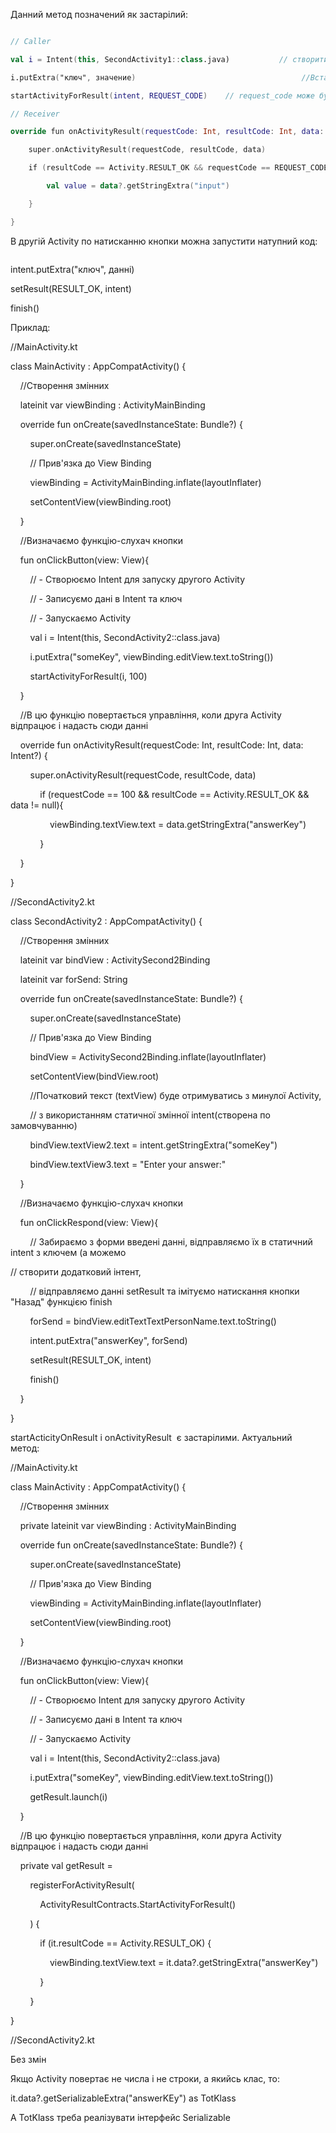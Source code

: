 Данний метод позначений як застарілий:
```kotlin

// Caller  

val i = Intent(this, SecondActivity1::class.java)           // створити посилання Інт 

i.putExtra("ключ", значение)                                     //Вставити в інтент данні які необхідно передати в наступне Activity 

startActivityForResult(intent, REQUEST_CODE)    // request_code може бути будь яким числом, це ІD  

// Receiver  

override fun onActivityResult(requestCode: Int, resultCode: Int, data: Intent?) { 

    super.onActivityResult(requestCode, resultCode, data) 

    if (resultCode == Activity.RESULT_OK && requestCode == REQUEST_CODE) { 

        val value = data?.getStringExtra("input") 

    } 

} 

```



В другій Activity по натисканню кнопки можна запустити натупний код: 

```kotlin
```

intent.putExtra("ключ", данні) 

setResult(RESULT_OK, intent) 

finish() 

Приклад: 

//MainActivity.kt 

class MainActivity : AppCompatActivity() { 

    //Створення змінних 

    lateinit var viewBinding : ActivityMainBinding 

    override fun onCreate(savedInstanceState: Bundle?) { 

        super.onCreate(savedInstanceState) 

        // Прив'язка до View Binding 

        viewBinding = ActivityMainBinding.inflate(layoutInflater) 

        setContentView(viewBinding.root) 

    } 

    //Визначаємо функцію-слухач кнопки 

    fun onClickButton(view: View){ 

        // - Створюємо Intent для запуску другого Activity 

        // - Записуємо дані в Intent та ключ 

        // - Запускаємо Activity 

        val i = Intent(this, SecondActivity2::class.java) 

        i.putExtra("someKey", viewBinding.editView.text.toString()) 

        startActivityForResult(i, 100) 

    } 

    //В цю функцію повертається управління, коли друга Activity відпрацює і надасть сюди данні 

    override fun onActivityResult(requestCode: Int, resultCode: Int, data: Intent?) { 

        super.onActivityResult(requestCode, resultCode, data) 

            if (requestCode == 100 && resultCode == Activity.RESULT_OK && data != null){ 

                viewBinding.textView.text = data.getStringExtra("answerKey") 

            } 

    } 

} 

//SecondActivity2.kt 

class SecondActivity2 : AppCompatActivity() { 

    //Створення змінних 

    lateinit var bindView : ActivitySecond2Binding 

    lateinit var forSend: String 

    override fun onCreate(savedInstanceState: Bundle?) { 

        super.onCreate(savedInstanceState) 

        // Прив'язка до View Binding 

        bindView = ActivitySecond2Binding.inflate(layoutInflater) 

        setContentView(bindView.root) 

        //Початковий текст (textView) буде отримуватись з минулої Activity, 

        // з використанням статичної змінної intent(створена по замовчуванню) 

        bindView.textView2.text = intent.getStringExtra("someKey") 

        bindView.textView3.text = "Enter your answer:" 

    } 

    //Визначаємо функцію-слухач кнопки 

    fun onClickRespond(view: View){ 

        // Забираємо з форми введені данні, відправляємо їх в статичний intent з ключем (а можемо 

// створити додатковий інтент, 

        // відправляємо данні setResult та імітуємо натискання кнопки "Назад" функцією finish 

        forSend = bindView.editTextTextPersonName.text.toString() 

        intent.putExtra("answerKey", forSend) 

        setResult(RESULT_OK, intent) 

        finish() 

    } 

} 

startActicityOnResult i onActivityResult  є застарілими. Актуальний метод: 

//MainActivity.kt 

class MainActivity : AppCompatActivity() { 

    //Створення змінних 

    private lateinit var viewBinding : ActivityMainBinding 

    override fun onCreate(savedInstanceState: Bundle?) { 

        super.onCreate(savedInstanceState) 

        // Прив'язка до View Binding 

        viewBinding = ActivityMainBinding.inflate(layoutInflater) 

        setContentView(viewBinding.root) 

    } 

    //Визначаємо функцію-слухач кнопки 

    fun onClickButton(view: View){ 

        // - Створюємо Intent для запуску другого Activity 

        // - Записуємо дані в Intent та ключ 

        // - Запускаємо Activity 

        val i = Intent(this, SecondActivity2::class.java) 

        i.putExtra("someKey", viewBinding.editView.text.toString()) 

        getResult.launch(i) 

    } 

    //В цю функцію повертається управління, коли друга Activity відпрацює і надасть сюди данні 

    private val getResult = 

        registerForActivityResult( 

            ActivityResultContracts.StartActivityForResult() 

        ) { 

            if (it.resultCode == Activity.RESULT_OK) { 

                viewBinding.textView.text = it.data?.getStringExtra("answerKey") 

            } 

        } 

} 

//SecondActivity2.kt 

Без змін 

Якщо Activity повертає не числа і не строки, а якийсь клас, то: 

it.data?.getSerializableExtra("answerKEy") as TotKlass 

А TotKlass треба реалізувати інтерфейс Serializable